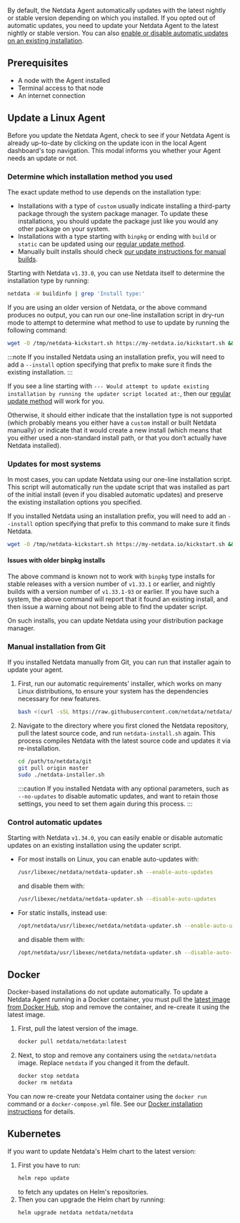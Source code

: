 <!--
title: "Update the Agent"
sidebar_label: "Update the Agent"
custom_edit_url: "https://github.com/netdata/netdata/blob/master/docs/tasks/operations/update-the-agent.md"
learn_status: "Published"
sidebar_position: "4"
learn_topic_type: "Tasks"
learn_rel_path: "Operations"
learn_docs_purpose: "Instructions on how to update the Agent"
-->

By default, the Netdata Agent automatically updates with the latest nightly or stable version depending on which
you installed. If you opted out of automatic updates, you need to update your Netdata Agent to the latest nightly
or stable version. You can
also [enable or disable automatic updates on an existing installation](#control-automatic-updates).

## Prerequisites

- A node with the Agent installed
- Terminal access to that node
- An internet connection

## Update a Linux Agent

Before you update the Netdata Agent, check to see if your Netdata Agent is already up-to-date by clicking on the update
icon in the local Agent dashboard's top navigation. This modal informs you whether your Agent needs an update or not.

### Determine which installation method you used

The exact update method to use depends on the installation type:

- Installations with a type of `custom` usually indicate installing a third-party package through the system
  package manager. To update these installations, you should update the package just like you would any other package
  on your system.
- Installations with a type starting with `binpkg` or ending with `build` or `static` can be updated using
  our [regular update method](#updates-for-most-systems).
- Manually built installs should check [our update instructions for manual builds](#manual-installation-from-git).

Starting with Netdata `v1.33.0`, you can use Netdata itself to determine the installation type by running:

```bash
netdata -W buildinfo | grep 'Install type:'
```

If you are using an older version of Netdata, or the above command produces no output, you can run our one-line
installation script in dry-run mode to attempt to determine what method to use to update by running the following
command:

```bash
wget -O /tmp/netdata-kickstart.sh https://my-netdata.io/kickstart.sh && sh /tmp/netdata-kickstart.sh --dry-run
```

:::note
If you installed Netdata using an installation prefix, you will need to add a `--install` option specifying that prefix
to make sure it finds the existing installation.
:::

If you see a line starting with `--- Would attempt to update existing installation by running the updater script
located at:`, then our [regular update method](#updates-for-most-systems) will work for you.

Otherwise, it should either indicate that the installation type is not supported (which probably means you either have
a `custom` install or built Netdata manually) or indicate that it would create a new install (which means that
you either used a non-standard install path, or that you don’t actually have Netdata installed).

### Updates for most systems

In most cases, you can update Netdata using our one-line installation script. This script will automatically
run the update script that was installed as part of the initial install (even if you disabled automatic updates)
and preserve the existing installation options you specified.

If you installed Netdata using an installation prefix, you will need to add an `--install` option specifying
that prefix to this command to make sure it finds Netdata.

```bash
wget -O /tmp/netdata-kickstart.sh https://my-netdata.io/kickstart.sh && sh /tmp/netdata-kickstart.sh
```

#### Issues with older binpkg installs

The above command is known not to work with `binpkg` type installs for stable releases with a version number of
`v1.33.1` or earlier, and nightly builds with a version number of `v1.33.1-93` or earlier. If you have such a system,
the above command will report that it found an existing install, and then issue a warning about not being able to
find the updater script.

On such installs, you can update Netdata using your distribution package manager.

### Manual installation from Git

If you
installed Netdata manually from Git, you can run that installer again
to update your agent.

1. First, run our automatic requirements' installer, which works on many Linux distributions, to
   ensure your system has the dependencies necessary for new features.

    ```bash
    bash <(curl -sSL https://raw.githubusercontent.com/netdata/netdata/master/packaging/installer/install-required-packages.sh)
    ```

2. Navigate to the directory where you first cloned the Netdata repository, pull the latest source code, and run
   `netdata-install.sh` again. This process compiles Netdata with the latest source code and updates it via
   re-installation.

    ```bash
    cd /path/to/netdata/git
    git pull origin master
    sudo ./netdata-installer.sh
    ```

   :::caution
   If you installed Netdata with any optional parameters, such as `--no-updates` to disable automatic updates, and
   want to retain those settings, you need to set them again during this process.
   :::

### Control automatic updates

Starting with Netdata `v1.34.0`, you can easily enable or disable automatic updates on an existing installation
using the updater script.

- For most installs on Linux, you can enable auto-updates with:

    ```bash
    /usr/libexec/netdata/netdata-updater.sh --enable-auto-updates
    ```

  and disable them with:

    ```bash
    /usr/libexec/netdata/netdata-updater.sh --disable-auto-updates
    ```

- For static installs, instead use:

    ```bash
    /opt/netdata/usr/libexec/netdata/netdata-updater.sh --enable-auto-updates
    ```

  and disable them with:

    ```bash
    /opt/netdata/usr/libexec/netdata/netdata-updater.sh --disable-auto-updates
    ```

## Docker

Docker-based installations do not update automatically. To update a Netdata Agent running in a Docker container, you
must pull the [latest image from Docker Hub](https://hub.docker.com/r/netdata/netdata), stop and remove the container,
and re-create it using the latest image.

1. First, pull the latest version of the image.

    ```bash
    docker pull netdata/netdata:latest
    ```

2. Next, to stop and remove any containers using the `netdata/netdata` image. Replace `netdata` if you changed it from
   the
   default.

    ```bash
    docker stop netdata
    docker rm netdata
    ```

You can now re-create your Netdata container using the `docker run` command or a `docker-compose.yml` file. See
our [Docker
installation instructions](https://github.com/netdata/netdata/blob/master/docs/tasks/setup/deploy-the-agent.md)
for details.

## Kubernetes

If you want to update Netdata's Helm chart to the latest version:

1. First you have to run:
    ```bash
    helm repo update
    ```
   to fetch any updates on Helm's repositories.
2. Then you can upgrade the Helm chart by running:
    ```bash
    helm upgrade netdata netdata/netdata
    ```
